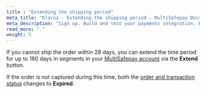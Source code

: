 ```yaml
---
title : "Extending the shipping period"
meta_title: "Klarna - Extending the shipping period - MultiSafepay Docs"
meta_description: "Sign up. Build and test your payments integration. Explore our products and services. Use our API Reference, SDKs, and wrappers. Get support."
read_more: "."
weight: 5
---
```

If you cannot ship the order within 28 days, you can extend the time period for up to 180 days in segments in your [MultiSafepay account](https://merchant.multisafepay.com) via the **Extend** button.

If the order is not captured during this time, both the [order and transaction status](/api/multisafepay-statuses/) changes to **Expired**.